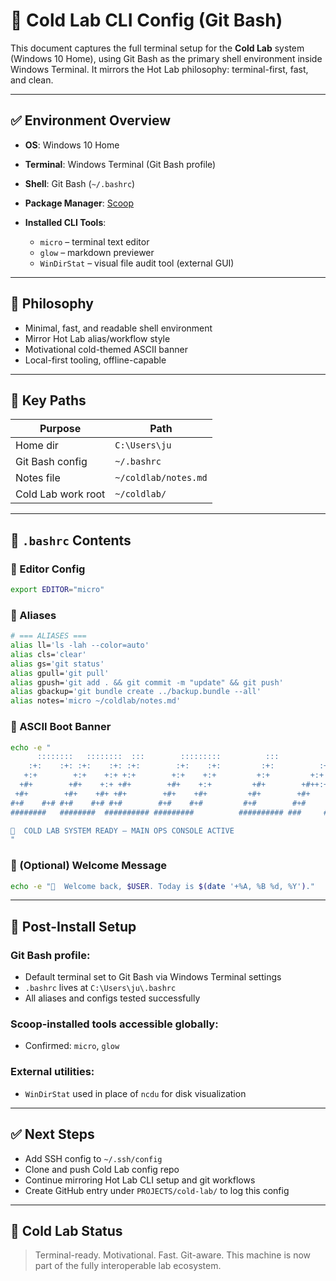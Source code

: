 # 🧊 Cold Lab CLI Config (Git Bash)

This document captures the full terminal setup for the **Cold Lab** system (Windows 10 Home), using Git Bash as the primary shell environment inside Windows Terminal. It mirrors the Hot Lab philosophy: terminal-first, fast, and clean.

---

## ✅ Environment Overview

* **OS**: Windows 10 Home
* **Terminal**: Windows Terminal (Git Bash profile)
* **Shell**: Git Bash (`~/.bashrc`)
* **Package Manager**: [Scoop](https://scoop.sh/)
* **Installed CLI Tools**:

  * `micro` – terminal text editor
  * `glow` – markdown previewer
  * `WinDirStat` – visual file audit tool (external GUI)

---

## 🧠 Philosophy

* Minimal, fast, and readable shell environment
* Mirror Hot Lab alias/workflow style
* Motivational cold-themed ASCII banner
* Local-first tooling, offline-capable

---

## 📁 Key Paths

| Purpose            | Path                 |
| ------------------ | -------------------- |
| Home dir           | `C:\Users\ju`        |
| Git Bash config    | `~/.bashrc`          |
| Notes file         | `~/coldlab/notes.md` |
| Cold Lab work root | `~/coldlab/`         |

---

## 🔧 `.bashrc` Contents

### 🔹 Editor Config

```bash
export EDITOR="micro"
```

### 🔹 Aliases

```bash
# === ALIASES ===
alias ll='ls -lah --color=auto'
alias cls='clear'
alias gs='git status'
alias gpull='git pull'
alias gpush='git add . && git commit -m "update" && git push'
alias gbackup='git bundle create ../backup.bundle --all'
alias notes='micro ~/coldlab/notes.md'
```

### 🔹 ASCII Boot Banner

```bash
echo -e "
      ::::::::   ::::::::  :::        :::::::::          :::            :::     :::::::::
    :+:    :+: :+:    :+: :+:        :+:    :+:         :+:          :+: :+:   :+:    :+:
   +:+        +:+    +:+ +:+        +:+    +:+         +:+         +:+   +:+  +:+    +:+  
  +#+        +#+    +:+ +#+        +#+    +:+         +#+        +#++:++#++: +#++:++#+    
 +#+        +#+    +#+ +#+        +#+    +#+         +#+        +#+     +#+ +#+    +#+    
#+#    #+# #+#    #+# #+#        #+#    #+#         #+#        #+#     #+# #+#    #+#     
########   ########  ########## #########          ########## ###     ### #########        

🧊  COLD LAB SYSTEM READY – MAIN OPS CONSOLE ACTIVE
"
```

### 🔹 (Optional) Welcome Message

```bash
echo -e "📆  Welcome back, $USER. Today is $(date '+%A, %B %d, %Y')."
```

---

## 🔁 Post-Install Setup

### Git Bash profile:

* Default terminal set to Git Bash via Windows Terminal settings
* `.bashrc` lives at `C:\Users\ju\.bashrc`
* All aliases and configs tested successfully

### Scoop-installed tools accessible globally:

* Confirmed: `micro`, `glow`

### External utilities:

* `WinDirStat` used in place of `ncdu` for disk visualization

---

## ✅ Next Steps

* Add SSH config to `~/.ssh/config`
* Clone and push Cold Lab config repo
* Continue mirroring Hot Lab CLI setup and git workflows
* Create GitHub entry under `PROJECTS/cold-lab/` to log this config

---

## 🔐 Cold Lab Status

> Terminal-ready. Motivational. Fast. Git-aware.
> This machine is now part of the fully interoperable lab ecosystem.
